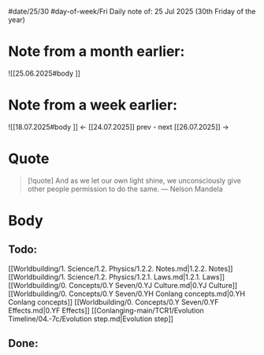 
#date/25/30
#day-of-week/Fri
Daily note of: 25 Jul 2025 (30th Friday of the year)

# Note from a month earlier:
![[25.06.2025#body ]]

# Note from a week earlier:
![[18.07.2025#body ]]
 <- [[24.07.2025]] prev - next [[26.07.2025]] ->
# Quote

> [!quote] And as we let our own light shine, we unconsciously give other people permission to do the same.
> — Nelson Mandela
# Body

## Todo:

[[Worldbuilding/1. Science/1.2. Physics/1.2.2. Notes.md|1.2.2. Notes]]
[[Worldbuilding/1. Science/1.2. Physics/1.2.1. Laws.md|1.2.1. Laws]]
[[Worldbuilding/0. Concepts/0.Y Seven/0.YJ Culture.md|0.YJ Culture]]
[[Worldbuilding/0. Concepts/0.Y Seven/0.YH Conlang concepts.md|0.YH Conlang concepts]]
[[Worldbuilding/0. Concepts/0.Y Seven/0.YF Effects.md|0.YF Effects]]
[[Conlanging-main/TCR1/Evolution Timeline/04.-7c/Evolution step.md|Evolution step]]
## Done: